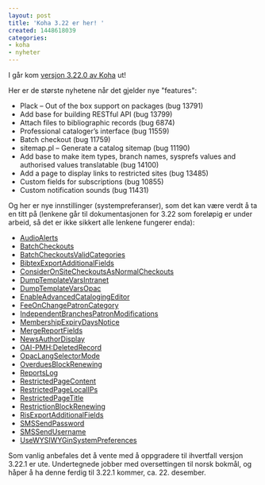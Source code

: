 ```yaml
---
layout: post
title: 'Koha 3.22 er her! '
created: 1448618039
categories:
- koha
- nyheter
---
```

<p>I går kom <a href="https://koha-community.org/koha-3-22-released/">versjon 3.22.0 av Koha</a> ut!<p>

<p>Her er de største nyhetene når det gjelder nye "features":</p>

<ul>
<li>Plack – Out of the box support on packages (bug 13791)</li>
<li>Add base for building RESTful API (bug 13799)</li>
<li>Attach files to bibliographic records (bug 6874)</li>
<li>Professional cataloger’s interface (bug 11559)</li>
<li>Batch checkout (bug 11759)</li>
<li>sitemap.pl – Generate a catalog sitemap (bug 11190)</li>
<li>Add base to make item types, branch names, sysprefs values and authorised values translatable (bug 14100)</li>
<li>Add a page to display links to restricted sites (bug 13485)</li>
<li>Custom fields for subscriptions (bug 10855)</li>
<li>Custom notification sounds (bug 11431)</li>
</ul>

<p>Og her er nye innstillinger (systempreferanser), som det kan være verdt å ta en titt på (lenkene går til dokumentasjonen for 3.22 som foreløpig er under arbeid, så det er ikke sikkert alle lenkene fungerer enda):</p>

<ul>
<li><a href="http://translate.koha-community.org/manual/master/en/html-desktop/#AudioAlerts">AudioAlerts</a></li>
<li><a href="http://translate.koha-community.org/manual/master/en/html-desktop/#BatchCheckouts">BatchCheckouts</li>
<li><a href="http://translate.koha-community.org/manual/master/en/html-desktop/#BatchCheckoutsValidCategories">BatchCheckoutsValidCategories</a></li>
<li><a href="http://translate.koha-community.org/manual/master/en/html-desktop/#BibtexExportAdditionalFields">BibtexExportAdditionalFields</a></li>
<li><a href="http://translate.koha-community.org/manual/master/en/html-desktop/#ConsiderOnSiteCheckoutsAsNormalCheckouts">ConsiderOnSiteCheckoutsAsNormalCheckouts</a></li>
<li><a href="http://translate.koha-community.org/manual/master/en/html-desktop/#DumpTemplateVarsIntranet">DumpTemplateVarsIntranet</a></li>
<li><a href="http://translate.koha-community.org/manual/master/en/html-desktop/#DumpTemplateVarsOpac">DumpTemplateVarsOpac</a></li>
<li><a href="http://translate.koha-community.org/manual/master/en/html-desktop/#EnableAdvancedCatalogingEditor">EnableAdvancedCatalogingEditor</a></li>
<li><a href="http://translate.koha-community.org/manual/master/en/html-desktop/#FeeOnChangePatronCategory">FeeOnChangePatronCategory</a></li>
<li><a href="http://translate.koha-community.org/manual/master/en/html-desktop/#IndependentBranchesPatronModifications">IndependentBranchesPatronModifications</a></li>
<li><a href="http://translate.koha-community.org/manual/master/en/html-desktop/#MembershipExpiryDaysNotice">MembershipExpiryDaysNotice</a></li>
<li><a href="http://translate.koha-community.org/manual/master/en/html-desktop/#MergeReportFields">MergeReportFields</a></li>
<li><a href="http://translate.koha-community.org/manual/master/en/html-desktop/#NewsAuthorDisplay">NewsAuthorDisplay</a></li>
<li><a href="http://translate.koha-community.org/manual/master/en/html-desktop/#OAI-PMH:DeletedRecord">OAI-PMH:DeletedRecord</a></li>
<li><a href="http://translate.koha-community.org/manual/master/en/html-desktop/#OpacLangSelectorMode">OpacLangSelectorMode</a></li>
<li><a href="http://translate.koha-community.org/manual/master/en/html-desktop/#OverduesBlockRenewing">OverduesBlockRenewing</a></li>
<li><a href="http://translate.koha-community.org/manual/master/en/html-desktop/#ReportsLog">ReportsLog</a></li>
<li><a href="http://translate.koha-community.org/manual/master/en/html-desktop/#RestrictedPageContent">RestrictedPageContent</a></li>
<li><a href="http://translate.koha-community.org/manual/master/en/html-desktop/#RestrictedPageLocalIPs">RestrictedPageLocalIPs</a></li>
<li><a href="http://translate.koha-community.org/manual/master/en/html-desktop/#RestrictedPageTitle">RestrictedPageTitle</a></li>
<li><a href="http://translate.koha-community.org/manual/master/en/html-desktop/#RestrictionBlockRenewing">RestrictionBlockRenewing</a></li>
<li><a href="http://translate.koha-community.org/manual/master/en/html-desktop/#RisExportAdditionalFields">RisExportAdditionalFields</a></li>
<li><a href="http://translate.koha-community.org/manual/master/en/html-desktop/#SMSSendPassword">SMSSendPassword</a></li>
<li><a href="http://translate.koha-community.org/manual/master/en/html-desktop/#SMSSendUsername">SMSSendUsername</a></li>
<li><a href="http://translate.koha-community.org/manual/master/en/html-desktop/#UseWYSIWYGinSystemPreferences">UseWYSIWYGinSystemPreferences</a></li>
</ul>

<p>Som vanlig anbefales det å vente med å oppgradere til ihvertfall versjon 3.22.1 er ute. Undertegnede jobber med oversettingen til norsk bokmål, og håper å ha denne ferdig til 3.22.1 kommer, ca. 22. desember.</p>
